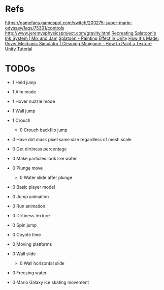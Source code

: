 ﻿# Refs
https://gamefaqs.gamespot.com/switch/200275-super-mario-odyssey/faqs/75301/controls
http://www.jeremysphysicsproject.com/gravity.html
[Recreating Splatoon's Ink System | Mix and Jam](https://www.youtube.com/watch?v=FR618z5xEiM)
[Splatoon - Painting Effect in Unity](https://www.youtube.com/watch?v=YUWfHX_ZNCw)
[How it's Made: Rover Mechanic Simulator | Cleaning Minigame - How to Paint a Texture Unity Tutorial](https://www.youtube.com/watch?v=Xss4__kgYiY)
# TODOs
- 1 Held jump
- 1 Aim mode
- 1 Hover nuzzle mode
- 1 Wall jump
- 1 Crouch
  - 0 Crouch backflip jump
- 0 Have dirt mask pixel same size regardless of mesh scale
- 0 Get dirtiness percentage
- 0 Make particles look like water
- 0 Plunge move
	- 0 Water slide after plunge
- 0 Basic player model
- 0 Jump animation
- 0 Run animation
- 0 Dirtiness texture
- 0 Spin jump
- 0 Coyote time
- 0 Moving platforms

- 0 Wall slide
  - 0 Wall horizontal slide
- 0 Freezing water
- 0 Mario Galaxy ice skating movement